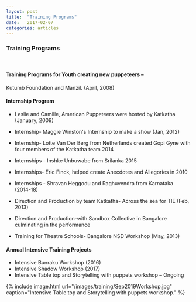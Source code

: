 ```yaml
---
layout: post
title:  "Training Programs"
date:   2017-02-07
categories: articles
---
```


<h3>Training Programs</h3>
<br>


<h4>Training Programs for Youth creating new puppeteers – </h4>


Kutumb Foundation and Manzil. (April, 2008)


<h4> Internship Program  </h4>

- Leslie and Camille, American Puppeteers were hosted by Katkatha (January, 2009) 
- Internship- Maggie Winston's Internship to make a show (Jan, 2012)
- Internship- Lotte Van Der Berg from Netherlands created Gopi Gyne with four members of the Katkatha team 2014 
- Internships - Inshke Unbuwabe from Srilanka 2015
- Internships- Eric Finck, helped create Anecdotes and Allegories in 2010

- Internships - Shravan Heggodu and Raghuvendra from Karnataka (2014-18)
- Direction and Production by team Katkatha- Across the sea for TIE (Feb, 2013)
- Direction and Production-with  Sandbox Collective in Bangalore culminating in the performance

- Training for Theatre Schools- Bangalore NSD Workshop (May, 2013) 


<h4> Annual Intensive Training Projects  </h4>

-  Intensive Bunraku Workshop (2016) 
 - Intensive Shadow Workshop (2017) 
- Intensive Table top and Storytelling with puppets workshop – Ongoing 

{% include image.html url="/images/training/Sep2019Workshop.jpg" caption="Intensive Table top and Storytelling with puppets workshop." %}
